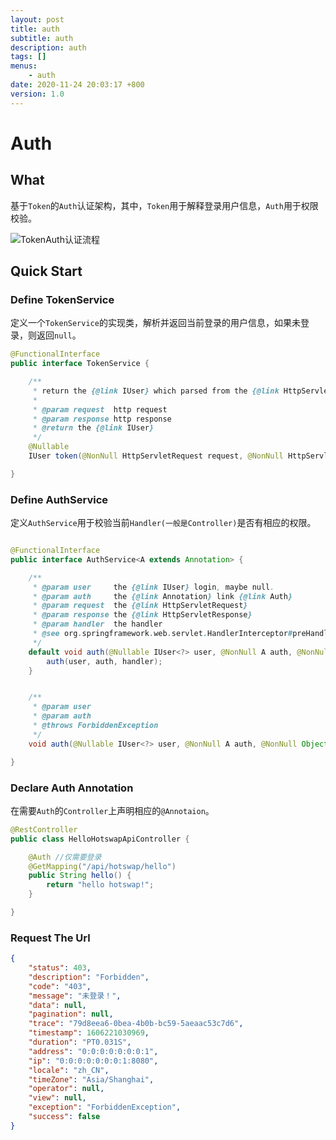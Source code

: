 ```yaml
---
layout: post
title: auth
subtitle: auth
description: auth
tags: []
menus:
    - auth
date: 2020-11-24 20:03:17 +800
version: 1.0
---
```


# Auth

## What

基于`Token`的`Auth`认证架构，其中，`Token`用于解释登录用户信息，`Auth`用于权限校验。


![TokenAuth认证流程](http://assets.processon.com/chart_image/5fbcf4970791294615614d02.png)


## Quick Start

### Define TokenService

定义一个`TokenService`的实现类，解析并返回当前登录的用户信息，如果未登录，则返回`null`。

```java
@FunctionalInterface
public interface TokenService {

    /**
     * return the {@link IUser} which parsed from the {@link HttpServletRequest}.
     *
     * @param request  http request
     * @param response http response
     * @return the {@link IUser}
     */
    @Nullable
    IUser token(@NonNull HttpServletRequest request, @NonNull HttpServletResponse response);

}
```

### Define AuthService

定义`AuthService`用于校验当前`Handler(一般是Controller)`是否有相应的权限。


```java

@FunctionalInterface
public interface AuthService<A extends Annotation> {

    /**
     * @param user     the {@link IUser} login, maybe null.
     * @param auth     the {@link Annotation} link {@link Auth}
     * @param request  the {@link HttpServletRequest}
     * @param response the {@link HttpServletResponse}
     * @param handler  the handler
     * @see org.springframework.web.servlet.HandlerInterceptor#preHandle(HttpServletRequest, HttpServletResponse, Object)
     */
    default void auth(@Nullable IUser<?> user, @NonNull A auth, @NonNull HttpServletRequest request, @NonNull HttpServletResponse response, @NonNull Object handler) {
        auth(user, auth, handler);
    }


    /**
     * @param user
     * @param auth
     * @throws ForbiddenException
     */
    void auth(@Nullable IUser<?> user, @NonNull A auth, @NonNull Object handler);

}
```

### Declare Auth Annotation

在需要`Auth`的`Controller`上声明相应的`@Annotaion`。

```java
@RestController
public class HelloHotswapApiController {

    @Auth //仅需要登录
    @GetMapping("/api/hotswap/hello")
    public String hello() {
        return "hello hotswap!";
    }

}
```

### Request The Url

```json
{
    "status": 403,
    "description": "Forbidden",
    "code": "403",
    "message": "未登录！",
    "data": null,
    "pagination": null,
    "trace": "79d8eea6-0bea-4b0b-bc59-5aeaac53c7d6",
    "timestamp": 1606221030969,
    "duration": "PT0.031S",
    "address": "0:0:0:0:0:0:0:1",
    "ip": "0:0:0:0:0:0:0:1:8080",
    "locale": "zh_CN",
    "timeZone": "Asia/Shanghai",
    "operator": null,
    "view": null,
    "exception": "ForbiddenException",
    "success": false
}
```
